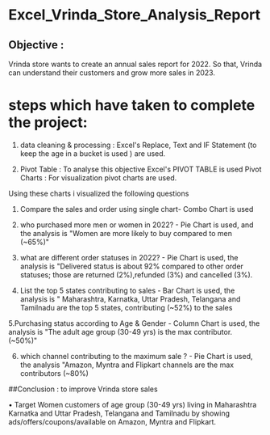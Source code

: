 # Excel_Vrinda_Store_Analysis_Report
## Objective : 
Vrinda store wants to create an annual sales report for 2022. So that, Vrinda can understand their customers and grow more sales in 2023.

# steps which have taken to complete the project:

1) data cleaning & processing :
   Excel's Replace, Text and IF Statement (to keep the age in a bucket is used ) are used.

2) Pivot Table : To analyse this objective Excel's PIVOT TABLE is used 
   Pivot Charts : For visualization pivot charts are used. 

 Using these charts i visualized the following questions 

 1. Compare the sales and order using single chart- Combo Chart is used 

 2. who purchased more men or women in 2022? - Pie Chart is used, and the analysis is "Women are more likely to buy compared to men (~65%)"

 3. what are different order statuses in 2022? - Pie Chart is used, the analysis is "Delivered status is about 92% compared to other order statuses; those are returned (2%),refunded (3%) and cancelled (3%).

 4. List the top 5 states contributing to sales - Bar Chart is used, the analysis is " Maharashtra, Karnatka, Uttar Pradesh, Telangana and Tamilnadu are the top 5 states, contributing     (~52%) to the sales 

 5.Purchasing status according to Age & Gender - Column Chart is used, the analysis is "The adult age group (30-49 yrs) is the max contributor. (~50%)"

 6. which channel contributing to the maximum sale ? - Pie Chart is used, the analysis "Amazon, Myntra and Flipkart channels are the max contributors (~80%)

##Conclusion :  to improve Vrinda store sales

 • Target Women customers of age group (30-49 yrs) living in Maharashtra Karnatka and Uttar Pradesh, Telangana and Tamilnadu by showing ads/offers/coupons/available on Amazon, Myntra and Flipkart.





